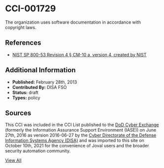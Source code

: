 # CCI-001729

The organization uses software documentation in accordance with copyright laws.

## References ##

* [NIST SP 800-53 Revision 4 § CM-10 a, version 4, created by NIST](http://csrc.nist.gov/publications/PubsSPs.html)


## Additional Information ##

* **Published:** February 28th, 2013
* **Contributed By:** DISA FSO
* **Status:** draft
* **Types:** policy

## Sources ##

This CCI was included in the CCI List published to the [DoD Cyber Exchange](https://public.cyber.mil/stigs/cci/)
(formerly the Information Assurance Support Environment (IASE)) on June 27th, 2016 as version
2016-06-27 by the [Cyber Directorate of the Defense Information Systems Agency (DISA)](https://public.cyber.mil/about-cyber/)
and was imported to this site on October 10th, 2021 for the convenience of Joval users and the broader
security automation community.

[View All](../README.md)
